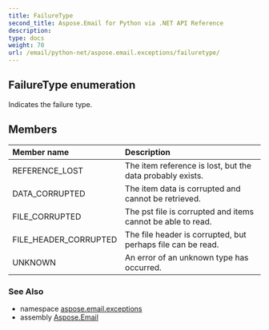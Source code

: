 ```yaml
---
title: FailureType
second_title: Aspose.Email for Python via .NET API Reference
description: 
type: docs
weight: 70
url: /email/python-net/aspose.email.exceptions/failuretype/
---
```


## FailureType enumeration

Indicates the failure type.

## Members
| Member name | Description |
| :- | :- |
|REFERENCE_LOST|The item reference is lost, but the data probably exists.|
|DATA_CORRUPTED|The item data is corrupted and cannot be retrieved.|
|FILE_CORRUPTED|The pst file is corrupted and items cannot be able to read.|
|FILE_HEADER_CORRUPTED|The file header is corrupted, but perhaps file can be read.|
|UNKNOWN|An error of an unknown type has occurred.|

### See Also

* namespace [aspose.email.exceptions](/email/python-net/aspose.email.exceptions/)
* assembly [Aspose.Email](/slides/python-net/)

